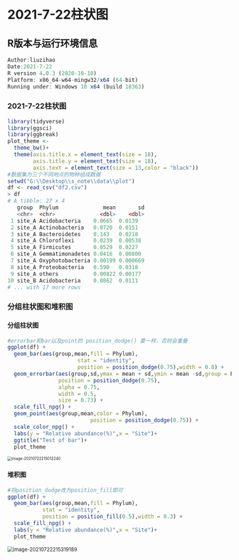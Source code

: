 # 2021-7-22柱状图

## R版本与运行环境信息

```R
Author:liuzihao
Date:2021-7-22
R version 4.0.3 (2020-10-10)
Platform: x86_64-w64-mingw32/x64 (64-bit)
Running under: Windows 10 x64 (build 18363)
```

### 2021-7-22柱状图

```R
library(tidyverse)
library(ggsci)
library(ggbreak)
plot_theme <- 
  theme_bw()+
  theme(axis.title.x = element_text(size = 18),
        axis.title.y = element_text(size = 18),
        axis.text = element_text(size = 13,color = "black"))
#数据集为三个不同地点的物种组成数据
setwd("G:\\Desktop\\s_note\\data\\plot")
df <- read_csv("df2.csv")
> df
# A tibble: 27 x 4
   group  Phylum              mean       sd
   <chr>  <chr>              <dbl>    <dbl>
 1 site_A Acidobacteria    0.0665  0.0139  
 2 site_A Actinobacteria   0.0720  0.0151  
 3 site_A Bacteroidetes    0.143   0.0218  
 4 site_A Chloroflexi      0.0239  0.00538 
 5 site_A Firmicutes       0.0529  0.0227  
 6 site_A Gemmatimonadetes 0.0416  0.00800 
 7 site_A Oxyphotobacteria 0.00199 0.000669
 8 site_A Proteobacteria   0.590   0.0318  
 9 site_A others           0.00822 0.00177 
10 site_B Acidobacteria    0.0862  0.0111  
# ... with 17 more rows
```

### 分组柱状图和堆积图

#### **分组柱状图**

```r
#errorbar和bar以及point的 position_dodge() 要一样，否则会重叠
ggplot(df) + 
  geom_bar(aes(group,mean,fill = Phylum),
                      stat = "identity",
                      position = position_dodge(0.75),width = 0.8) + 
  geom_errorbar(aes(group,sd,ymax = mean + sd,ymin = mean -sd,group = Phylum),
                position = position_dodge(0.75),
                alpha = 0.75,
                width = 0.5,
                size = 0.73) + 
  scale_fill_npg() +
  geom_point(aes(group,mean,color = Phylum),
                          position = position_dodge(0.75)) + 
  scale_color_npg() +
  labs(y = "Relative abundance(%)",x = "Site")+
  ggtitle("Test of bar")+
  plot_theme 
```

<img src="https://aironi.oss-cn-beijing.aliyuncs.com/Typro_imgimage-20210722215012240.png" alt="image-20210722215012240" style="zoom:60%;" />

#### 堆积图

```r
#将position_dodge改为position_fill即可
ggplot(df) + 
  geom_bar(aes(group,mean,fill = Phylum),
           stat = "identity",
           position = position_fill(0.5),width = 0.3) +
  scale_fill_npg() + 
  labs(y = "Relative abundance(%)",x = "Site")+
  plot_theme
```

<img src="https://aironi.oss-cn-beijing.aliyuncs.com/Typro_imgimage-20210722215319189.png" alt="image-20210722215319189" style="zoom:80%;" />